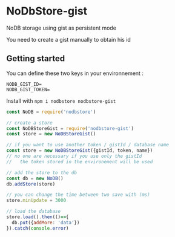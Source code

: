 # NoDbStore-gist

NoDB storage using gist as persistent mode

You need to create a gist manually to obtain his id

## Getting started
You can define these two keys in your environnement :
```
NODB_GIST_ID=
NODB_GIST_TOKEN=
```

Install with `npm i nodbstore nodbstore-gist`

```js
const NoDB = require('nodbstore')

// create a store
const NoDBStoreGist = require('nodbstore-gist')
const store = new NoDBStoreGist()

// if you want to use another token / gistId / database name
const store = new NoDBStoreGist({gistId, token, name})
// no one are necessary if you use only the gistId 
//   the token stored in the environement will be used

// add the store to the db
const db = new NoDB()
db.addStore(store)

// you can change the time between two save with (ms)
store.minUpdate = 3000

// load the database
store.load().then(()=>{
  db.put({addMore: 'data'})
}).catch(console.error)
```
